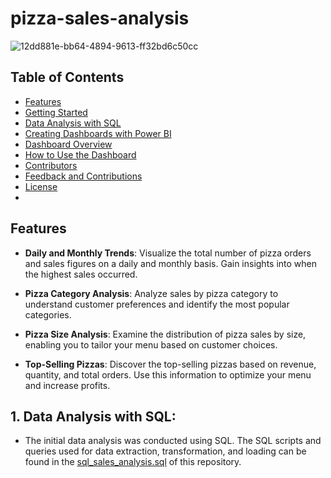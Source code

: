 # pizza-sales-analysis
![12dd881e-bb64-4894-9613-ff32bd6c50cc](https://github.com/user-attachments/assets/afda840b-718b-4f75-b2e4-cfa301bf7870)
## Table of Contents

- [Features](#features)
- [Getting Started](#getting-started)
- [Data Analysis with SQL](#data-analysis-with-sql)
- [Creating Dashboards with Power BI](#creating-dashboards-with-power-bi)
- [Dashboard Overview](#dashboard-overview)
- [How to Use the Dashboard](#how-to-use-the-dashboard)
- [Contributors](#contributors)
- [Feedback and Contributions](#feedback-and-contributions)
- [License](#license)
- 
## Features

- **Daily and Monthly Trends**: Visualize the total number of pizza orders and sales figures on a daily and monthly basis. Gain insights into when the highest sales occurred.

- **Pizza Category Analysis**: Analyze sales by pizza category to understand customer preferences and identify the most popular categories.

- **Pizza Size Analysis**: Examine the distribution of pizza sales by size, enabling you to tailor your menu based on customer choices.

- **Top-Selling Pizzas**: Discover the top-selling pizzas based on revenue, quantity, and total orders. Use this information to optimize your menu and increase profits.

## 1. **Data Analysis with SQL**:
   - The initial data analysis was conducted using SQL. The SQL scripts and queries used for data extraction, transformation, and loading can be found in the <a href="Project pizza.sql">sql_sales_analysis.sql</a> of this repository.

